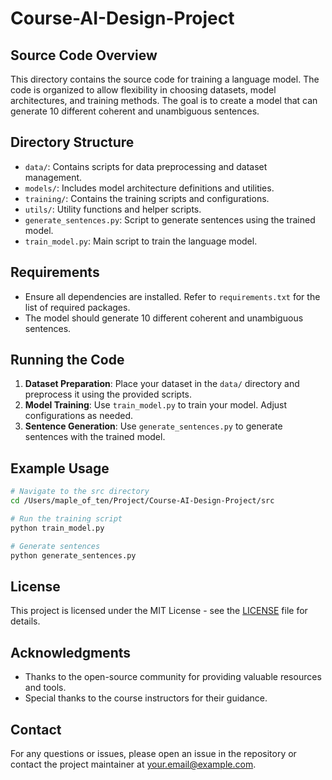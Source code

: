 # Course-AI-Design-Project

## Source Code Overview
This directory contains the source code for training a language model. The code is organized to allow flexibility in choosing datasets, model architectures, and training methods. The goal is to create a model that can generate 10 different coherent and unambiguous sentences.

## Directory Structure
- `data/`: Contains scripts for data preprocessing and dataset management.
- `models/`: Includes model architecture definitions and utilities.
- `training/`: Contains the training scripts and configurations.
- `utils/`: Utility functions and helper scripts.
- `generate_sentences.py`: Script to generate sentences using the trained model.
- `train_model.py`: Main script to train the language model.

## Requirements
- Ensure all dependencies are installed. Refer to `requirements.txt` for the list of required packages.
- The model should generate 10 different coherent and unambiguous sentences.

## Running the Code
1. **Dataset Preparation**: Place your dataset in the `data/` directory and preprocess it using the provided scripts.
2. **Model Training**: Use `train_model.py` to train your model. Adjust configurations as needed.
3. **Sentence Generation**: Use `generate_sentences.py` to generate sentences with the trained model.

## Example Usage
```bash
# Navigate to the src directory
cd /Users/maple_of_ten/Project/Course-AI-Design-Project/src

# Run the training script
python train_model.py

# Generate sentences
python generate_sentences.py
```

## License
This project is licensed under the MIT License - see the [LICENSE](../LICENSE) file for details.

## Acknowledgments
- Thanks to the open-source community for providing valuable resources and tools.
- Special thanks to the course instructors for their guidance.

## Contact
For any questions or issues, please open an issue in the repository or contact the project maintainer at your.email@example.com.

